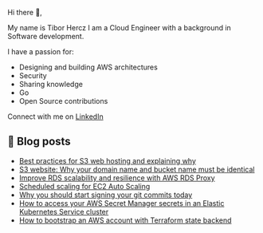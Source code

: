 Hi there 👋,

My name is Tibor Hercz I am a Cloud Engineer with a background in Software development.

I have a passion for:
- Designing and building AWS architectures
- Security
- Sharing knowledge
- Go
- Open Source contributions

Connect with me on [LinkedIn](https://www.linkedin.com/in/tibor-hercz/)

## 📝 Blog posts
- [Best practices for S3 web hosting and explaining why](https://binx.io/blog/2022/02/03/best-practices-for-s3-web-hosting-and-explaining-why/)
- [S3 website: Why your domain name and bucket name must be identical](https://binx.io/blog/2022/01/31/s3-website-hosting-why-your-domain-name-and-bucket-name-must-be-identical/)
- [Improve RDS scalability and resilience with AWS RDS Proxy](https://binx.io/blog/2022/01/21/improve-rds-scalability-and-resilience-with-aws-rds-proxy/)
- [Scheduled scaling for EC2 Auto Scaling](https://binx.io/blog/2021/12/23/scheduled-scaling-for-ec2-auto-scaling/)
- [Why you should start signing your git commits today](https://binx.io/blog/2021/12/06/why-you-should-start-signing-your-git-commits-today/)
- [How to access your AWS Secret Manager secrets in an Elastic Kubernetes Service cluster](https://binx.io/blog/2021/11/03/how-to-access-your-aws-secret-manager-secrets-in-an-elastic-kubernetes-service-cluster/)
- [How to bootstrap an AWS account with Terraform state backend](https://binx.io/blog/2021/10/06/how-to-bootstrap-an-aws-account-with-terraform-state-backend/)
